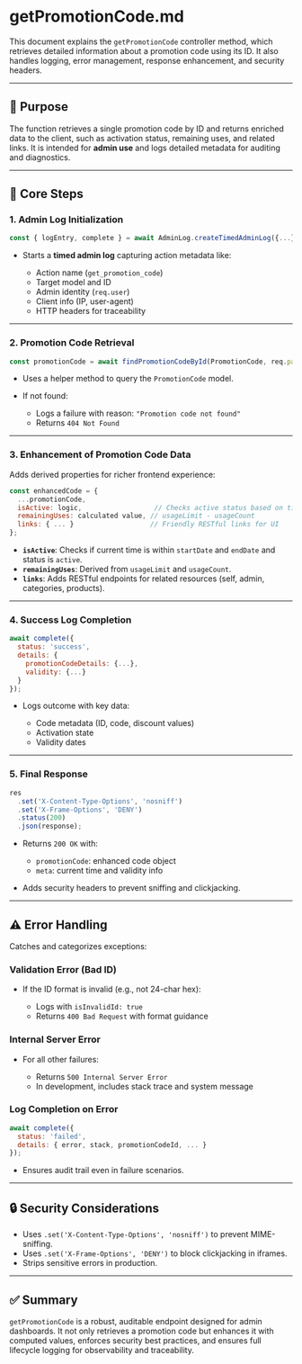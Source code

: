 # getPromotionCode.md

This document explains the `getPromotionCode` controller method, which retrieves detailed information about a promotion code using its ID. It also handles logging, error management, response enhancement, and security headers.

---

## 🧠 Purpose
The function retrieves a single promotion code by ID and returns enriched data to the client, such as activation status, remaining uses, and related links. It is intended for **admin use** and logs detailed metadata for auditing and diagnostics.

---

## 🧩 Core Steps

### 1. **Admin Log Initialization**
```js
const { logEntry, complete } = await AdminLog.createTimedAdminLog({...});
````

* Starts a **timed admin log** capturing action metadata like:

  * Action name (`get_promotion_code`)
  * Target model and ID
  * Admin identity (`req.user`)
  * Client info (IP, user-agent)
  * HTTP headers for traceability

---

### 2. **Promotion Code Retrieval**

```js
const promotionCode = await findPromotionCodeById(PromotionCode, req.params.id);
```

* Uses a helper method to query the `PromotionCode` model.
* If not found:

  * Logs a failure with reason: `"Promotion code not found"`
  * Returns `404 Not Found`

---

### 3. **Enhancement of Promotion Code Data**

Adds derived properties for richer frontend experience:

```js
const enhancedCode = {
  ...promotionCode,
  isActive: logic,                  // Checks active status based on time and status field
  remainingUses: calculated value, // usageLimit - usageCount
  links: { ... }                   // Friendly RESTful links for UI
};
```

* **`isActive`**: Checks if current time is within `startDate` and `endDate` and status is `active`.
* **`remainingUses`**: Derived from `usageLimit` and `usageCount`.
* **`links`**: Adds RESTful endpoints for related resources (self, admin, categories, products).

---

### 4. **Success Log Completion**

```js
await complete({
  status: 'success',
  details: {
    promotionCodeDetails: {...},
    validity: {...}
  }
});
```

* Logs outcome with key data:

  * Code metadata (ID, code, discount values)
  * Activation state
  * Validity dates

---

### 5. **Final Response**

```js
res
  .set('X-Content-Type-Options', 'nosniff')
  .set('X-Frame-Options', 'DENY')
  .status(200)
  .json(response);
```

* Returns `200 OK` with:

  * `promotionCode`: enhanced code object
  * `meta`: current time and validity info
* Adds security headers to prevent sniffing and clickjacking.

---

## ⚠️ Error Handling

Catches and categorizes exceptions:

### Validation Error (Bad ID)

* If the ID format is invalid (e.g., not 24-char hex):

  * Logs with `isInvalidId: true`
  * Returns `400 Bad Request` with format guidance

### Internal Server Error

* For all other failures:

  * Returns `500 Internal Server Error`
  * In development, includes stack trace and system message

### Log Completion on Error

```js
await complete({
  status: 'failed',
  details: { error, stack, promotionCodeId, ... }
});
```

* Ensures audit trail even in failure scenarios.

---

## 🔒 Security Considerations

* Uses `.set('X-Content-Type-Options', 'nosniff')` to prevent MIME-sniffing.
* Uses `.set('X-Frame-Options', 'DENY')` to block clickjacking in iframes.
* Strips sensitive errors in production.

---

## ✅ Summary

`getPromotionCode` is a robust, auditable endpoint designed for admin dashboards. It not only retrieves a promotion code but enhances it with computed values, enforces security best practices, and ensures full lifecycle logging for observability and traceability.
